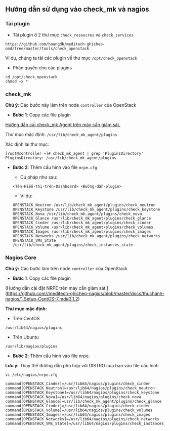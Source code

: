 ## Hướng dẫn sử dụng vào check_mk và nagios

### Tải plugin

- Tải plugin ở 2 thư mục `check_resoucres` và `check_services`

```
https://github.com/hoangdh/meditech-ghichep-omd/tree/master/tools/check_openstack
```

Ví dụ, chúng ta tải các plugin về thư mục `/opt/check_openstack`

- Phân quyền cho các plugins

```
cd /opt/check_openstack
chmod +x *
```

### check_mk

**Chú ý**: Các bước này làm trên node `controller` của OpenStack

- **Bước 1**: Copy các file plugin

[Hướng dẫn cài check_mk Agent trên máy cần giám sát.](https://github.com/hoangdh/meditech-ghichep-omd/blob/master/docs/2.Install-agent.md)

Thư mục mặc định: `/usr/lib/check_mk_agent/plugins`

Xác định lại thư mục:

```
[root@controller ~]# check_mk_agent | grep 'PluginsDirectory'
PluginsDirectory: /usr/lib/check_mk_agent/plugins
```

- **Bước 2**: Thêm cấu hình vào file `mrpe.cfg`

	- Cú pháp như sau:

	```
	<Tên-Hiển-thị-trên-Dashboard> <Đường-dẫn-plugin>
	```
	
	- Ví dụ:
	
	```
	OPENSTACK_Neutron /usr/lib/check_mk_agent/plugins/check_neutron
	OPENSTACK_Keystone /usr/lib/check_mk_agent/plugins/check_keystone
	OPENSTACK_Nova /usr/lib/check_mk_agent/plugins/check_nova
	OPENSTACK_Glance /usr/lib/check_mk_agent/plugins/check_glance
	OPENSTACK_Cinder /usr/lib/check_mk_agent/plugins/check_cinder
	OPENSTACK_Volume /usr/lib/check_mk_agent/plugins/check_volumes
	OPENSTACK_Images /usr/lib/check_mk_agent/plugins/check_images
	OPENSTACK_Networks /usr/lib/check_mk_agent/plugins/check_networks
	OPENSTACK_VMs_State /usr/lib/check_mk_agent/plugins/check_instances_state
	```

### Nagios Core

**Chú ý:** Các bước làm trên node `controller` của OpenStack

- **Bước 1**: Copy các file plugin

(Hướng dẫn cài đặt NRPE trên máy cần giám sát.](https://github.com//meditech-ghichep-nagios/blob/master/docs/thuchanh-nagios/1.Setup-CentOS-7.md#3.1.2)

**Thư mục mặc định:**

- Trên CentOS 

```
/usr/lib64/nagios/plugins
```

- Trên Ubuntu

```
/usr/lib/nagios/plugins
```

- **Bước 2**: Thêm cấu hình vào file nrpe.

**Lưu ý:** Thay thế đường dẫn phù hợp với DISTRO của bạn vào file cấu hình

```
vi /etc/nagios/nrpe.cfg
```

```
command[OPENSTACK_Cinder]=/usr/lib64/nagios/plugins/check_cinder
command[OPENSTACK_Neutron]=/usr/lib64/nagios/plugins/check_neutron
command[OPENSTACK_Keystone]=/usr/lib64/nagios/plugins/check_keystone
command[OPENSTACK_Nova]=/usr/lib64/nagios/plugins/check_nova
command[OPENSTACK_Glance]=usr/lib/check_mk_agent/plugins/check_glance
command[OPENSTACK_Cinder]=/usr/lib64/nagios/plugins/check_cinder
command[OPENSTACK_Volume]=/usr/lib64/nagios/plugins/check_volumes
command[OPENSTACK_Images]=/usr/lib64/nagios/plugins/check_images
command[OPENSTACK_Networks]=/usr/lib64/nagios/plugins/check_networks
command[OPENSTACK_VMs_State]=/usr/lib64/nagios/plugins/check_instances_state
```
